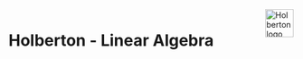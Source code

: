 <img height="50" style="float: right;" src="https://apply.holbertonschool.com/holberton-logo.png" alt="Holberton logo">

# Holberton - Linear Algebra